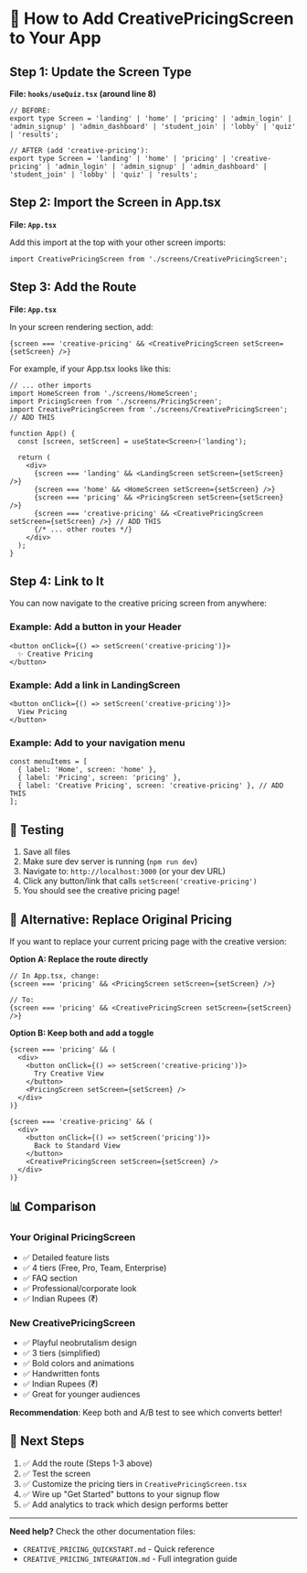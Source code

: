 # 🔗 How to Add CreativePricingScreen to Your App

## Step 1: Update the Screen Type

**File: `hooks/useQuiz.tsx` (around line 8)**

```tsx
// BEFORE:
export type Screen = 'landing' | 'home' | 'pricing' | 'admin_login' | 'admin_signup' | 'admin_dashboard' | 'student_join' | 'lobby' | 'quiz' | 'results';

// AFTER (add 'creative-pricing'):
export type Screen = 'landing' | 'home' | 'pricing' | 'creative-pricing' | 'admin_login' | 'admin_signup' | 'admin_dashboard' | 'student_join' | 'lobby' | 'quiz' | 'results';
```

## Step 2: Import the Screen in App.tsx

**File: `App.tsx`**

Add this import at the top with your other screen imports:

```tsx
import CreativePricingScreen from './screens/CreativePricingScreen';
```

## Step 3: Add the Route

**File: `App.tsx`**

In your screen rendering section, add:

```tsx
{screen === 'creative-pricing' && <CreativePricingScreen setScreen={setScreen} />}
```

For example, if your App.tsx looks like this:

```tsx
// ... other imports
import HomeScreen from './screens/HomeScreen';
import PricingScreen from './screens/PricingScreen';
import CreativePricingScreen from './screens/CreativePricingScreen'; // ADD THIS

function App() {
  const [screen, setScreen] = useState<Screen>('landing');
  
  return (
    <div>
      {screen === 'landing' && <LandingScreen setScreen={setScreen} />}
      {screen === 'home' && <HomeScreen setScreen={setScreen} />}
      {screen === 'pricing' && <PricingScreen setScreen={setScreen} />}
      {screen === 'creative-pricing' && <CreativePricingScreen setScreen={setScreen} />} // ADD THIS
      {/* ... other routes */}
    </div>
  );
}
```

## Step 4: Link to It

You can now navigate to the creative pricing screen from anywhere:

### Example: Add a button in your Header
```tsx
<button onClick={() => setScreen('creative-pricing')}>
  ✨ Creative Pricing
</button>
```

### Example: Add a link in LandingScreen
```tsx
<button onClick={() => setScreen('creative-pricing')}>
  View Pricing
</button>
```

### Example: Add to your navigation menu
```tsx
const menuItems = [
  { label: 'Home', screen: 'home' },
  { label: 'Pricing', screen: 'pricing' },
  { label: 'Creative Pricing', screen: 'creative-pricing' }, // ADD THIS
];
```

## 🎯 Testing

1. Save all files
2. Make sure dev server is running (`npm run dev`)
3. Navigate to: `http://localhost:3000` (or your dev URL)
4. Click any button/link that calls `setScreen('creative-pricing')`
5. You should see the creative pricing page!

## 🔄 Alternative: Replace Original Pricing

If you want to replace your current pricing page with the creative version:

**Option A: Replace the route directly**
```tsx
// In App.tsx, change:
{screen === 'pricing' && <PricingScreen setScreen={setScreen} />}

// To:
{screen === 'pricing' && <CreativePricingScreen setScreen={setScreen} />}
```

**Option B: Keep both and add a toggle**
```tsx
{screen === 'pricing' && (
  <div>
    <button onClick={() => setScreen('creative-pricing')}>
      Try Creative View
    </button>
    <PricingScreen setScreen={setScreen} />
  </div>
)}

{screen === 'creative-pricing' && (
  <div>
    <button onClick={() => setScreen('pricing')}>
      Back to Standard View
    </button>
    <CreativePricingScreen setScreen={setScreen} />
  </div>
)}
```

## 📊 Comparison

### Your Original PricingScreen
- ✅ Detailed feature lists
- ✅ 4 tiers (Free, Pro, Team, Enterprise)
- ✅ FAQ section
- ✅ Professional/corporate look
- ✅ Indian Rupees (₹)

### New CreativePricingScreen
- ✅ Playful neobrutalism design
- ✅ 3 tiers (simplified)
- ✅ Bold colors and animations
- ✅ Handwritten fonts
- ✅ Indian Rupees (₹)
- ✅ Great for younger audiences

**Recommendation**: Keep both and A/B test to see which converts better!

## 🚀 Next Steps

1. ✅ Add the route (Steps 1-3 above)
2. ✅ Test the screen
3. ✅ Customize the pricing tiers in `CreativePricingScreen.tsx`
4. ✅ Wire up "Get Started" buttons to your signup flow
5. ✅ Add analytics to track which design performs better

---

**Need help?** Check the other documentation files:
- `CREATIVE_PRICING_QUICKSTART.md` - Quick reference
- `CREATIVE_PRICING_INTEGRATION.md` - Full integration guide
